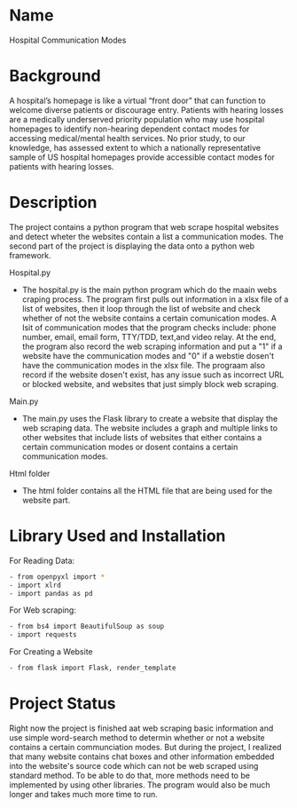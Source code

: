 # Name
Hospital Communication Modes

# Background
A hospital’s homepage is like a virtual “front door” that can function to welcome diverse patients or discourage entry.
Patients with hearing losses are a medically underserved priority population who may use hospital homepages to identify non-hearing dependent contact modes for accessing medical/mental health services.
No prior study, to our knowledge, has assessed extent to which a nationally representative sample of US hospital homepages provide accessible contact modes for patients with hearing losses. 

# Description
The project contains a python program that web scrape hospital websites and detect wheter the websites contain a list a communication modes. The second part of the project is displaying the data onto a python web framework. 

Hospital.py
- The hospital.py is the main python program which do the maain webs craping process. The program first pulls out information in a xlsx file of a list of websites, then it loop through the list of website and check whether of not the website contains a certain comunication modes. A lsit of communication modes that the program checks include: phone number, email, email form, TTY/TDD, text,and video relay. At the end, the program also record the web scraping information and put a "1" if a website have the communication modes and "0" if a webstie dosen't have the communication modes in the xlsx file. The prograam also record if the website dosen't exist, has any issue such as incorrect URL or blocked website, and websites that just simply block web scraping. 

Main.py
- The main.py uses the Flask library to create a website that display the web scraping data. The website includes a graph and multiple links to other websites that include lists of websites that either contains a certain communication modes or dosent contains a certain communication modes. 

Html folder
- The html folder contains all the HTML file that are being used for the website part. 

# Library Used and Installation
For Reading Data:
```bash
- from openpyxl import *
- import xlrd
- import pandas as pd
```
For Web scraping:
```bash
- from bs4 import BeautifulSoup as soup
- import requests
```
For Creating a Website
```bash
- from flask import Flask, render_template
```

# Project Status
Right now the project is finished aat web scraping basic information and use simple word-search method to determin whether or not a website contains a certain communciation modes. But during the project, I realized that many website contains chat boxes and other information embedded into the website's source code which can not be web scraped using standard method. To be able to do that, more methods need to be implemented by using other libraries. The program would also be much longer and takes much more time to run.
